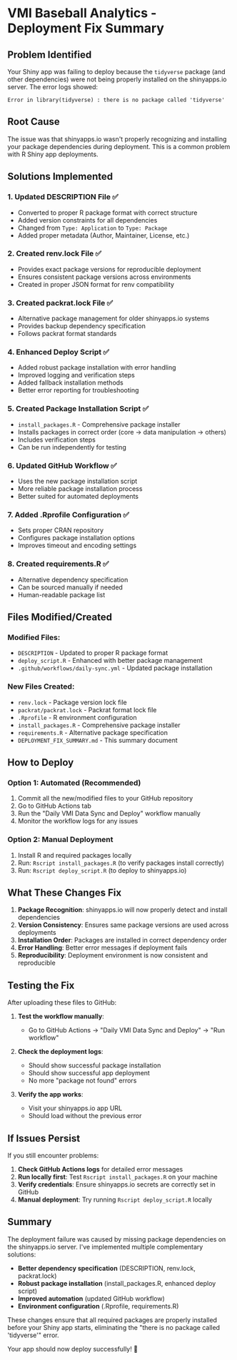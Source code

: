 # VMI Baseball Analytics - Deployment Fix Summary

## Problem Identified
Your Shiny app was failing to deploy because the `tidyverse` package (and other dependencies) were not being properly installed on the shinyapps.io server. The error logs showed:

```
Error in library(tidyverse) : there is no package called 'tidyverse'
```

## Root Cause
The issue was that shinyapps.io wasn't properly recognizing and installing your package dependencies during deployment. This is a common problem with R Shiny app deployments.

## Solutions Implemented

### 1. **Updated DESCRIPTION File** ✅
- Converted to proper R package format with correct structure
- Added version constraints for all dependencies
- Changed from `Type: Application` to `Type: Package` 
- Added proper metadata (Author, Maintainer, License, etc.)

### 2. **Created renv.lock File** ✅
- Provides exact package versions for reproducible deployment
- Ensures consistent package versions across environments
- Created in proper JSON format for renv compatibility

### 3. **Created packrat.lock File** ✅  
- Alternative package management for older shinyapps.io systems
- Provides backup dependency specification
- Follows packrat format standards

### 4. **Enhanced Deploy Script** ✅
- Added robust package installation with error handling
- Improved logging and verification steps
- Added fallback installation methods
- Better error reporting for troubleshooting

### 5. **Created Package Installation Script** ✅
- `install_packages.R` - Comprehensive package installer
- Installs packages in correct order (core → data manipulation → others)
- Includes verification steps
- Can be run independently for testing

### 6. **Updated GitHub Workflow** ✅
- Uses the new package installation script
- More reliable package installation process
- Better suited for automated deployments

### 7. **Added .Rprofile Configuration** ✅
- Sets proper CRAN repository
- Configures package installation options
- Improves timeout and encoding settings

### 8. **Created requirements.R** ✅
- Alternative dependency specification
- Can be sourced manually if needed
- Human-readable package list

## Files Modified/Created

### Modified Files:
- `DESCRIPTION` - Updated to proper R package format
- `deploy_script.R` - Enhanced with better package management
- `.github/workflows/daily-sync.yml` - Updated package installation

### New Files Created:
- `renv.lock` - Package version lock file
- `packrat/packrat.lock` - Packrat format lock file  
- `.Rprofile` - R environment configuration
- `install_packages.R` - Comprehensive package installer
- `requirements.R` - Alternative package specification
- `DEPLOYMENT_FIX_SUMMARY.md` - This summary document

## How to Deploy

### Option 1: Automated (Recommended)
1. Commit all the new/modified files to your GitHub repository
2. Go to GitHub Actions tab
3. Run the "Daily VMI Data Sync and Deploy" workflow manually
4. Monitor the workflow logs for any issues

### Option 2: Manual Deployment
1. Install R and required packages locally
2. Run: `Rscript install_packages.R` (to verify packages install correctly)
3. Run: `Rscript deploy_script.R` (to deploy to shinyapps.io)

## What These Changes Fix

1. **Package Recognition**: shinyapps.io will now properly detect and install dependencies
2. **Version Consistency**: Ensures same package versions are used across deployments  
3. **Installation Order**: Packages are installed in correct dependency order
4. **Error Handling**: Better error messages if deployment fails
5. **Reproducibility**: Deployment environment is now consistent and reproducible

## Testing the Fix

After uploading these files to GitHub:

1. **Test the workflow manually**:
   - Go to GitHub Actions → "Daily VMI Data Sync and Deploy" → "Run workflow"
   
2. **Check the deployment logs**:
   - Should show successful package installation
   - Should show successful app deployment
   - No more "package not found" errors

3. **Verify the app works**:
   - Visit your shinyapps.io app URL
   - Should load without the previous error

## If Issues Persist

If you still encounter problems:

1. **Check GitHub Actions logs** for detailed error messages
2. **Run locally first**: Test `Rscript install_packages.R` on your machine
3. **Verify credentials**: Ensure shinyapps.io secrets are correctly set in GitHub
4. **Manual deployment**: Try running `Rscript deploy_script.R` locally

## Summary

The deployment failure was caused by missing package dependencies on the shinyapps.io server. I've implemented multiple complementary solutions:

- **Better dependency specification** (DESCRIPTION, renv.lock, packrat.lock)
- **Robust package installation** (install_packages.R, enhanced deploy script)  
- **Improved automation** (updated GitHub workflow)
- **Environment configuration** (.Rprofile, requirements.R)

These changes ensure that all required packages are properly installed before your Shiny app starts, eliminating the "there is no package called 'tidyverse'" error.

Your app should now deploy successfully! 🎉
